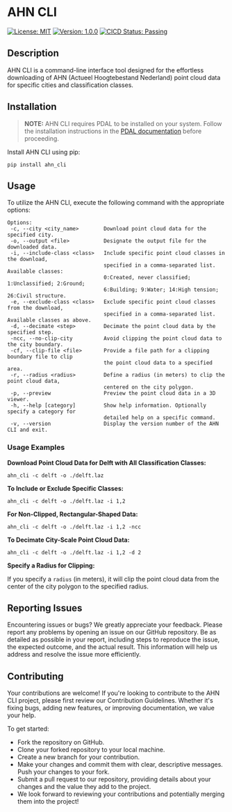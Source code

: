 # AHN CLI

[![License: MIT](https://img.shields.io/badge/License-MIT-blue.svg)](https://opensource.org/licenses/MIT)
[![Version: 1.0.0](https://img.shields.io/badge/Version-1.0.0-green.svg)](https://github.com/HideBa/ahn-cli/releases/tag/v0.1.0)
[![CICD Status: Passing](https://img.shields.io/badge/CICD-Passing-brightgreen.svg)](https://github.com/HideBa/ahn-cli/actions)

## Description

AHN CLI is a command-line interface tool designed for the effortless downloading of AHN (Actueel Hoogtebestand Nederland) point cloud data for specific cities and classification classes.

## Installation

> **NOTE:** AHN CLI requires PDAL to be installed on your system. Follow the installation instructions in the [PDAL documentation](https://pdal.io/download.html) before proceeding.

Install AHN CLI using pip:

```
pip install ahn_cli
```

## Usage

To utilize the AHN CLI, execute the following command with the appropriate options:

```shell
Options:
 -c, --city <city_name>        Download point cloud data for the specified city.
 -o, --output <file>           Designate the output file for the downloaded data.
 -i, --include-class <class>   Include specific point cloud classes in the download,
                               specified in a comma-separated list. Available classes:
                               0:Created, never classified; 1:Unclassified; 2:Ground;
                               6:Building; 9:Water; 14:High tension; 26:Civil structure.
 -e, --exclude-class <class>   Exclude specific point cloud classes from the download,
                               specified in a comma-separated list. Available classes as above.
 -d, --decimate <step>         Decimate the point cloud data by the specified step.
 -ncc, --no-clip-city          Avoid clipping the point cloud data to the city boundary.
 -cf, --clip-file <file>       Provide a file path for a clipping boundary file to clip
                               the point cloud data to a specified area.
 -r, --radius <radius>         Define a radius (in meters) to clip the point cloud data,
                               centered on the city polygon.
 -p, --preview                 Preview the point cloud data in a 3D viewer.
 -h, --help [category]         Show help information. Optionally specify a category for
                               detailed help on a specific command.
 -v, --version                 Display the version number of the AHN CLI and exit.
```

### Usage Examples

**Download Point Cloud Data for Delft with All Classification Classes:**

```
ahn_cli -c delft -o ./delft.laz
```

**To Include or Exclude Specific Classes:**

```
ahn_cli -c delft -o ./delft.laz -i 1,2
```

**For Non-Clipped, Rectangular-Shaped Data:**

```
ahn_cli -c delft -o ./delft.laz -i 1,2 -ncc
```

**To Decimate City-Scale Point Cloud Data:**

```
ahn_cli -c delft -o ./delft.laz -i 1,2 -d 2
```

**Specify a Radius for Clipping:**

If you specify a `radius` (in meters), it will clip the point cloud data from the center of the city polygon to the specified radius.

## Reporting Issues

Encountering issues or bugs? We greatly appreciate your feedback. Please report any problems by opening an issue on our GitHub repository. Be as detailed as possible in your report, including steps to reproduce the issue, the expected outcome, and the actual result. This information will help us address and resolve the issue more efficiently.

## Contributing

Your contributions are welcome! If you're looking to contribute to the AHN CLI project, please first review our Contribution Guidelines. Whether it's fixing bugs, adding new features, or improving documentation, we value your help.

To get started:

- Fork the repository on GitHub.
- Clone your forked repository to your local machine.
- Create a new branch for your contribution.
- Make your changes and commit them with clear, descriptive messages.
  Push your changes to your fork.
- Submit a pull request to our repository, providing details about your changes and the value they add to the project.
- We look forward to reviewing your contributions and potentially merging them into the project!

